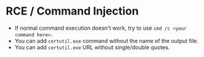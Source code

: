 # RCE / Command Injection
- If normal command execution doesn't work, try to use `cmd /c <your command here>`.
- You can add `certutil.exe` command without the name of the output file.
- You can add `certutil.exe` URL without single/double quotes.
